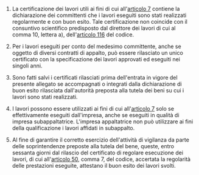 1. La certificazione dei lavori utili ai fini di cui all'[articolo 7](/index.html?article=allegato-2.18-articolo-7&version=1) contiene la dichiarazione dei committenti che i lavori eseguiti sono stati realizzati regolarmente e con buon esito. Tale certificazione non coincide con il consuntivo scientifico predisposto dal direttore dei lavori di cui al comma 10, lettera a), dell'[articolo 116](/index.html?article=articolo-116&version=2) del codice.

2. Per i lavori eseguiti per conto del medesimo committente, anche se oggetto di diversi contratti di appalto, può essere rilasciato un unico certificato con la specificazione dei lavori approvati ed eseguiti nei singoli anni.

3. Sono fatti salvi i certificati rilasciati prima dell'entrata in vigore del presente allegato se accompagnati o integrati dalla dichiarazione di buon esito rilasciata dall'autorità preposta alla tutela dei beni su cui i lavori sono stati realizzati.

4. I lavori possono essere utilizzati ai fini di cui all'[articolo 7](/index.html?article=allegato-2.18-articolo-7&version=1) solo se effettivamente eseguiti dall'impresa, anche se eseguiti in qualità di impresa subappaltatrice. L'impresa appaltatrice non può utilizzare ai fini della qualificazione i lavori affidati in subappalto.

5. Al fine di garantire il corretto esercizio dell'attività di vigilanza da parte delle soprintendenze preposte alla tutela del bene, queste, entro sessanta giorni dal rilascio del certificato di regolare esecuzione dei lavori, di cui all'[articolo 50](/index.html?article=articolo-50&version=2), comma 7, del codice, accertata la regolarità delle prestazioni eseguite, attestano il buon esito dei lavori svolti.